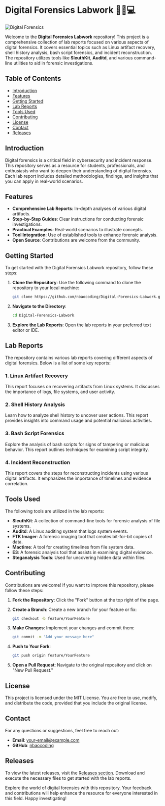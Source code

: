 # Digital Forensics Labwork 🕵️‍♂️💻

![Digital Forensics](https://img.shields.io/badge/Digital%20Forensics-Labwork-brightgreen)

Welcome to the **Digital Forensics Labwork** repository! This project is a comprehensive collection of lab reports focused on various aspects of digital forensics. It covers essential topics such as Linux artifact recovery, shell history analysis, bash script forensics, and incident reconstruction. The repository utilizes tools like **SleuthKit**, **Auditd**, and various command-line utilities to aid in forensic investigations.

## Table of Contents

- [Introduction](#introduction)
- [Features](#features)
- [Getting Started](#getting-started)
- [Lab Reports](#lab-reports)
- [Tools Used](#tools-used)
- [Contributing](#contributing)
- [License](#license)
- [Contact](#contact)
- [Releases](#releases)

## Introduction

Digital forensics is a critical field in cybersecurity and incident response. This repository serves as a resource for students, professionals, and enthusiasts who want to deepen their understanding of digital forensics. Each lab report includes detailed methodologies, findings, and insights that you can apply in real-world scenarios.

## Features

- **Comprehensive Lab Reports**: In-depth analyses of various digital artifacts.
- **Step-by-Step Guides**: Clear instructions for conducting forensic investigations.
- **Practical Examples**: Real-world scenarios to illustrate concepts.
- **Tool Integration**: Use of established tools to enhance forensic analysis.
- **Open Source**: Contributions are welcome from the community.

## Getting Started

To get started with the Digital Forensics Labwork repository, follow these steps:

1. **Clone the Repository**: Use the following command to clone the repository to your local machine:

   ```bash
   git clone https://github.com/nbaocoding/Digital-Forensics-Labwork.git
   ```

2. **Navigate to the Directory**:

   ```bash
   cd Digital-Forensics-Labwork
   ```

3. **Explore the Lab Reports**: Open the lab reports in your preferred text editor or IDE.

## Lab Reports

The repository contains various lab reports covering different aspects of digital forensics. Below is a list of some key reports:

### 1. Linux Artifact Recovery

This report focuses on recovering artifacts from Linux systems. It discusses the importance of logs, file systems, and user activity.

### 2. Shell History Analysis

Learn how to analyze shell history to uncover user actions. This report provides insights into command usage and potential malicious activities.

### 3. Bash Script Forensics

Explore the analysis of bash scripts for signs of tampering or malicious behavior. This report outlines techniques for examining script integrity.

### 4. Incident Reconstruction

This report covers the steps for reconstructing incidents using various digital artifacts. It emphasizes the importance of timelines and evidence correlation.

## Tools Used

The following tools are utilized in the lab reports:

- **SleuthKit**: A collection of command-line tools for forensic analysis of file systems.
- **Auditd**: A Linux auditing system that logs system events.
- **FTK Imager**: A forensic imaging tool that creates bit-for-bit copies of data.
- **Mactime**: A tool for creating timelines from file system data.
- **E3**: A forensic analysis tool that assists in examining digital evidence.
- **Steganalysis Tools**: Used for uncovering hidden data within files.

## Contributing

Contributions are welcome! If you want to improve this repository, please follow these steps:

1. **Fork the Repository**: Click the "Fork" button at the top right of the page.
2. **Create a Branch**: Create a new branch for your feature or fix:

   ```bash
   git checkout -b feature/YourFeature
   ```

3. **Make Changes**: Implement your changes and commit them:

   ```bash
   git commit -m "Add your message here"
   ```

4. **Push to Your Fork**:

   ```bash
   git push origin feature/YourFeature
   ```

5. **Open a Pull Request**: Navigate to the original repository and click on "New Pull Request."

## License

This project is licensed under the MIT License. You are free to use, modify, and distribute the code, provided that you include the original license.

## Contact

For any questions or suggestions, feel free to reach out:

- **Email**: your-email@example.com
- **GitHub**: [nbaocoding](https://github.com/nbaocoding)

## Releases

To view the latest releases, visit the [Releases section](https://github.com/nbaocoding/Digital-Forensics-Labwork/releases). Download and execute the necessary files to get started with the lab reports.

Explore the world of digital forensics with this repository. Your feedback and contributions will help enhance the resource for everyone interested in this field. Happy investigating!